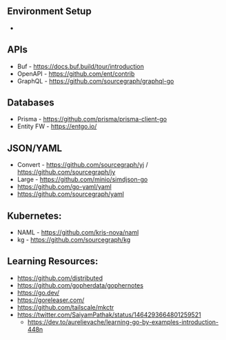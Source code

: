 ## Environment Setup

- 

## APIs

- Buf - https://docs.buf.build/tour/introduction 
- OpenAPI - https://github.com/ent/contrib
- GraphQL - https://github.com/sourcegraph/graphql-go

## Databases
- Prisma - https://github.com/prisma/prisma-client-go
- Entity FW - https://entgo.io/

## JSON/YAML
- Convert - https://github.com/sourcegraph/yj / https://github.com/sourcegraph/jy
- Large - https://github.com/minio/simdjson-go  
- https://github.com/go-yaml/yaml
- https://github.com/sourcegraph/yaml

## Kubernetes:
- NAML - https://github.com/kris-nova/naml 
- kg - https://github.com/sourcegraph/kg

## Learning Resources:
- https://github.com/distributed
- https://github.com/gopherdata/gophernotes
- https://go.dev/ 
- https://goreleaser.com/
- https://github.com/tailscale/mkctr
- https://twitter.com/SaiyamPathak/status/1464293664801259521
  - https://dev.to/aurelievache/learning-go-by-examples-introduction-448n 


